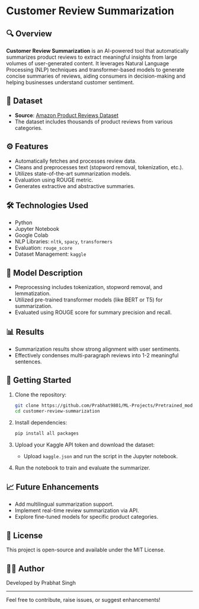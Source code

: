 
# Customer Review Summarization

## 🔍 Overview
**Customer Review Summarization** is an AI-powered tool that automatically summarizes product reviews to extract meaningful insights from large volumes of user-generated content. It leverages Natural Language Processing (NLP) techniques and transformer-based models to generate concise summaries of reviews, aiding consumers in decision-making and helping businesses understand customer sentiment.

## 📁 Dataset
- **Source**: [Amazon Product Reviews Dataset](https://www.kaggle.com/datasets/arhamrumi/amazon-product-reviews)
- The dataset includes thousands of product reviews from various categories.

## ⚙️ Features
- Automatically fetches and processes review data.
- Cleans and preprocesses text (stopword removal, tokenization, etc.).
- Utilizes state-of-the-art summarization models.
- Evaluation using ROUGE metric.
- Generates extractive and abstractive summaries.

## 🛠 Technologies Used
- Python
- Jupyter Notebook
- Google Colab
- NLP Libraries: `nltk`, `spacy`, `transformers`
- Evaluation: `rouge_score`
- Dataset Management: `kaggle`

## 🧠 Model Description
- Preprocessing includes tokenization, stopword removal, and lemmatization.
- Utilized pre-trained transformer models (like BERT or T5) for summarization.
- Evaluated using ROUGE score for summary precision and recall.

## 📊 Results
- Summarization results show strong alignment with user sentiments.
- Effectively condenses multi-paragraph reviews into 1-2 meaningful sentences.

## 🚀 Getting Started

1. Clone the repository:
    ```bash
    git clone https://github.com/Prabhat9801/ML-Projects/Pretrained_models/customer-review-summarization.git
    cd customer-review-summarization
    ```

2. Install dependencies:
    ```bash
    pip install all packages
    ```

3. Upload your Kaggle API token and download the dataset:
    - Upload `kaggle.json` and run the script in the Jupyter notebook.

4. Run the notebook to train and evaluate the summarizer.

## 📈 Future Enhancements
- Add multilingual summarization support.
- Implement real-time review summarization via API.
- Explore fine-tuned models for specific product categories.

## 🧾 License
This project is open-source and available under the MIT License.

## 👩‍💻 Author
Developed by Prabhat Singh

---

Feel free to contribute, raise issues, or suggest enhancements!
